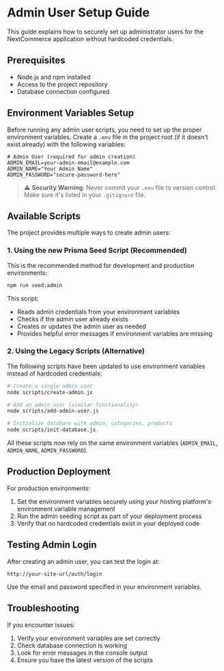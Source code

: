 # Admin User Setup Guide

This guide explains how to securely set up administrator users for the NextCommerce application without hardcoded credentials.

## Prerequisites

- Node.js and npm installed
- Access to the project repository
- Database connection configured

## Environment Variables Setup

Before running any admin user scripts, you need to set up the proper environment variables. Create a `.env` file in the project root (if it doesn't exist already) with the following variables:

```
# Admin User (required for admin creation)
ADMIN_EMAIL=your-admin-email@example.com
ADMIN_NAME="Your Admin Name"
ADMIN_PASSWORD="secure-password-here"
```

> ⚠️ **Security Warning**: Never commit your `.env` file to version control. Make sure it's listed in your `.gitignore` file.

## Available Scripts

The project provides multiple ways to create admin users:

### 1. Using the new Prisma Seed Script (Recommended)

This is the recommended method for development and production environments:

```bash
npm run seed:admin
```

This script:

- Reads admin credentials from your environment variables
- Checks if the admin user already exists
- Creates or updates the admin user as needed
- Provides helpful error messages if environment variables are missing

### 2. Using the Legacy Scripts (Alternative)

The following scripts have been updated to use environment variables instead of hardcoded credentials:

```bash
# Create a single admin user
node scripts/create-admin.js

# Add an admin user (similar functionality)
node scripts/add-admin-user.js

# Initialize database with admin, categories, products
node scripts/init-database.js
```

All these scripts now rely on the same environment variables (`ADMIN_EMAIL`, `ADMIN_NAME`, `ADMIN_PASSWORD`).

## Production Deployment

For production environments:

1. Set the environment variables securely using your hosting platform's environment variable management
2. Run the admin seeding script as part of your deployment process
3. Verify that no hardcoded credentials exist in your deployed code

## Testing Admin Login

After creating an admin user, you can test the login at:

```
http://your-site-url/auth/login
```

Use the email and password specified in your environment variables.

## Troubleshooting

If you encounter issues:

1. Verify your environment variables are set correctly
2. Check database connection is working
3. Look for error messages in the console output
4. Ensure you have the latest version of the scripts

